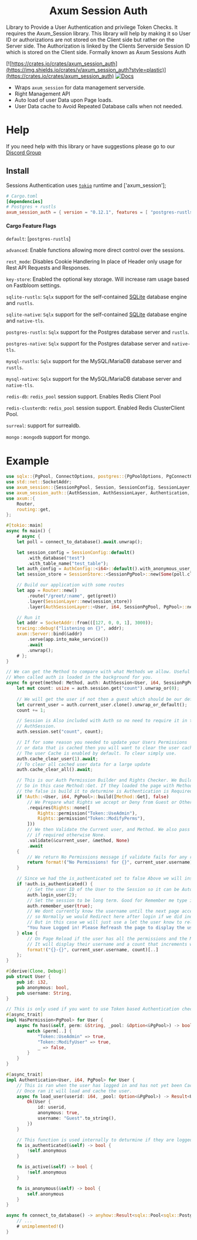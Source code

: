 <h1 align="center">
 Axum Session Auth
</h1>

Library to Provide a User Authentication and privilege Token Checks. It requires the Axum_Session library.
This library will help by making it so User ID or authorizations are not stored on the Client side but rather on the Server side.
The Authorization is linked by the Clients Serverside Session ID which is stored on the Client side. Formally known as Axum Sessions Auth

[![https://crates.io/crates/axum_session_auth](https://img.shields.io/crates/v/axum_session_auth?style=plastic)](https://crates.io/crates/axum_session_auth)
[![Docs](https://docs.rs/axum_session_auth/badge.svg)](https://docs.rs/axum_session_auth)

- Wraps `axum_session` for data management serverside.
- Right Management API
- Auto load of user Data upon Page loads.
- User Data cache to Avoid Repeated Database calls when not needed.

# Help

If you need help with this library or have suggestions please go to our [Discord Group](https://discord.gg/gVXNDwpS3Z)

## Install

 Sessions Authentication uses [`tokio`] runtime and ['axum_session'];

[`tokio`]: https://github.com/tokio-rs/tokio
[`native-tls`]: https://crates.io/crates/native-tls
[`rustls`]: https://crates.io/crates/rustls
[`sqlx`]: https://crates.io/crates/sqlx
[`axum_session`]: https://crates.io/crates/axum_session

```toml
# Cargo.toml
[dependencies]
# Postgres + rustls
axum_session_auth = { version = "0.12.1", features = [ "postgres-rustls" ] }
```

#### Cargo Feature Flags
`default`: [`postgres-rustls`]

`advanced`: Enable functions allowing more direct control over the sessions.

`rest_mode`: Disables Cookie Handlering In place of Header only usage for Rest API Requests and Responses.

`key-store`: Enabled the optional key storage. Will increase ram usage based on Fastbloom settings.

`sqlite-rustls`: `Sqlx` support for the self-contained [SQLite](https://sqlite.org/) database engine and `rustls`.

`sqlite-native`: `Sqlx` support for the self-contained [SQLite](https://sqlite.org/) database engine and `native-tls`.

`postgres-rustls`: `Sqlx` support for the Postgres database server and `rustls`.

`postgres-native`: `Sqlx` support for the Postgres database server and `native-tls`.

`mysql-rustls`: `Sqlx` support for the MySQL/MariaDB database server and `rustls`.

`mysql-native`: `Sqlx` support for the MySQL/MariaDB database server and `native-tls`.

`redis-db`:  `redis_pool` session support. Enables Redis Client Pool

`redis-clusterdb`:  `redis_pool` session support. Enabled Redis ClusterClient Pool.

`surreal`: support for surrealdb.

`mongo` : `mongodb` support for mongo.

# Example

```rust
use sqlx::{PgPool, ConnectOptions, postgres::{PgPoolOptions, PgConnectOptions}};
use std::net::SocketAddr;
use axum_session::{SessionPgPool, Session, SessionConfig, SessionLayer, DatabasePool};
use axum_session_auth::{AuthSession, AuthSessionLayer, Authentication, AuthConfig};
use axum::{
    Router,
    routing::get,
};

#[tokio::main]
async fn main() {
    # async {
    let poll = connect_to_database().await.unwrap();

    let session_config = SessionConfig::default()
        .with_database("test")
        .with_table_name("test_table");
    let auth_config = AuthConfig::<i64>::default().with_anonymous_user_id(Some(1));
    let session_store = SessionStore::<SessionPgPool>::new(Some(poll.clone().into()), session_config);

    // Build our application with some routes
    let app = Router::new()
        .route("/greet/:name", get(greet))
        .layer(SessionLayer::new(session_store))
        .layer(AuthSessionLayer::<User, i64, SessionPgPool, PgPool>::new(Some(poll)).with_config(auth_config));

    // Run it
    let addr = SocketAddr::from(([127, 0, 0, 1], 3000));
    tracing::debug!("listening on {}", addr);
    axum::Server::bind(&addr)
        .serve(app.into_make_service())
        .await
        .unwrap();
    # };
}

// We can get the Method to compare with what Methods we allow. Useful if this supports multiple methods.
// When called auth is loaded in the background for you.
async fn greet(method: Method, auth: AuthSession<User, i64, SessionPgPool, PgPool>) -> &'static str {
    let mut count: usize = auth.session.get("count").unwrap_or(0);
    
    // We will get the user if not then a guest which should be our default.
    let current_user = auth.current_user.clone().unwrap_or_default();
    count += 1;

    // Session is Also included with Auth so no need to require it in the function arguments if your using
    // AuthSession.
    auth.session.set("count", count);

    // If for some reason you needed to update your Users Permissions 
    // or data that is cached then you will want to clear the user cache if it is enabled.
    // The user Cache is enabled by default. To clear simply use.
    auth.cache_clear_user(1).await;
    // To clear all cached user data for a large update
    auth.cache_clear_all().await;

    // This is our Auth Permission Builder and Rights Checker. We Build it with the Methods to check for
    // So in this case Method::Get. If they loaded the page with Method::Post it will fail with the no Permissions! error.
    // the false is build it to deturmine is Authentication is Required or not. this runs is_authenticated() when true. 
    if !Auth::<User, i64, PgPool>::build([Method::Get], false)
        // We Prepare what Rights we accept or Deny from Guest or Other users.
        .requires(Rights::none([
            Rights::permission("Token::UseAdmin"),
            Rights::permission("Token::ModifyPerms"),
        ]))
        // We then Validate the Current user, and Method. We also pass our Database along for database permissions checking
        // if required otherwise None.
        .validate(&current_user, &method, None)
        .await
    {
        // We return No Permissions message if validate fails for any reason.
        return format!("No Permissions! for {}", current_user.username)[];
    }

    // Since we had the is_authenticated set to false Above we will instead use it to login our Guest user. 
    if !auth.is_authenticated() {
        // Set the user ID of the User to the Session so it can be Auto Loaded the next load or redirect
        auth.login_user(2);
        // Set the session to be long term. Good for Remember me type instances.
        auth.remember_user(true);
        // We dont currently know the username until the next page access.
        // so Normally we would Redirect here after login if we did indeed login.
        // But in this case we will just use a let the user know to reload the page for the example.
        "You have Logged in! Please Refreash the page to display the username and counter."
    } else {
        // On Page Reload if the user has all the permissions and the Method is correct and they are logged in
        // It will display their username and a count that increments with each page refreash.
        format!("{}-{}", current_user.username, count)[..]
    };
}

#[derive(Clone, Debug)]
pub struct User {
    pub id: i32,
    pub anonymous: bool,
    pub username: String,
}

// This is only used if you want to use Token based Authentication checks
#[async_trait]
impl HasPermission<PgPool> for User {
    async fn has(&self, perm: &String, _pool: &Option<&PgPool>) -> bool {
        match &perm[..] {
            "Token::UseAdmin" => true,
            "Token::ModifyUser" => true,
            _ => false,
        }
    }
}

#[async_trait]
impl Authentication<User, i64, PgPool> for User {
    // This is ran when the user has logged in and has not yet been Cached in the system.
    // Once ran it will load and cache the user.
    async fn load_user(userid: i64, _pool: Option<&PgPool>) -> Result<User> {
        Ok(User {
            id: userid,
            anonymous: true,
            username: "Guest".to_string(),
        })
    }

    // This function is used internally to deturmine if they are logged in or not.
    fn is_authenticated(&self) -> bool {
        !self.anonymous
    }

    fn is_active(&self) -> bool {
        !self.anonymous
    }

    fn is_anonymous(&self) -> bool {
        self.anonymous
    }
}

async fn connect_to_database() -> anyhow::Result<sqlx::Pool<sqlx::Postgres>> {
    // ...
    # unimplemented!()
}
```

